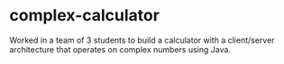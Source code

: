 # complex-calculator
Worked in a team of 3 students to build a calculator with a client/server architecture that operates on complex numbers using Java.
